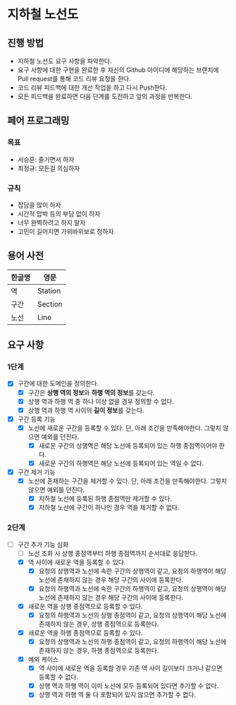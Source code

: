 # 지하철 노선도

## 진행 방법

* 지하철 노선도 요구 사항을 파악한다.
* 요구 사항에 대한 구현을 완료한 후 자신의 Github 아이디에 해당하는 브랜치에 Pull request를 통해 코드 리뷰 요청을 한다.
* 코드 리뷰 피드백에 대한 개선 작업을 하고 다시 Push한다.
* 모든 피드백을 완료하면 다음 단계를 도전하고 앞의 과정을 반복한다.

## 페어 프로그래밍

### 목표

* 서승훈: 즐기면서 하자
* 최정규: 모든걸 의심하자

### 규칙

* 잡담을 많이 하자
* 시간적 압박 등의 부담 없이 하자
* 너무 완벽하려고 하지 말자
* 고민이 길어지면 가위바위보로 정하자

## 용어 사전

| 한글명 | 영문      |
|-----|---------|
| 역   | Station |
| 구간  | Section |
| 노선  | Line    |

## 요구 사항

### 1단계

- [x] 구간에 대한 도메인을 정의한다.
    - [x] 구간은 **상행 역의 정보**와 **하행 역의 정보**를 갖는다.
    - [x]  상행 역과 하행 역 중 하나 이상 없을 경우 정의할 수 없다.
    - [x] 상행 역과 하행 역 사이의 **길이 정보**를 갖는다.
- [x] 구간 등록 기능
    - [x] 노선에 새로운 구간을 등록할 수 있다. 단, 아래 조건을 만족해야한다. 그렇지 않으면 예외를 던진다.
        - [x] 새로운 구간의 상행역은 해당 노선에 등록되어 있는 하행 종점역이어야 한다.
        - [x] 새로운 구간의 하행역은 해당 노선에 등록되어 있는 역일 수 없다.
- [x] 구간 제거 기능
    - [x] 노선에 존재하는 구간을 제거할 수 있다. 단, 아래 조건을 만족해야한다. 그렇지 않으면 예외를 던진다.
        - [x] 지하철 노선에 등록된 하행 종점역만 제거할 수 있다.
        - [x] 지하철 노선에 구간이 하나인 경우 역을 제거할 수 없다.

### 2단계

- [ ] 구간 추가 기능 심화
    - [ ] 노선 조회 시 상행 종점역부터 하행 종점역까지 순서대로 응답한다.
    - [x] 역 사이에 새로운 역을 등록할 수 있다.
        - [x] 요청의 상행역과 노선에 속한 구간의 상행역이 같고, 요청의 하행역이 해당 노선에 존재하지 않는 경우 해당 구간의 사이에 등록한다.
        - [x] 요청의 하행역과 노선에 속한 구간의 하행역이 같고, 요청의 상행역이 해당 노선에 존재하지 않는 경우 해당 구간의 사이에 등록한다.
    - [x] 새로운 역을 상행 종점역으로 등록할 수 있다.
        - [x] 요청의 하행역과 노선의 상행 종점역이 같고, 요청의 상행역이 해당 노선에 존재하지 않는 경우, 상행 종점역으로 등록한다.
    - [x] 새로운 역을 하행 종점역으로 등록할 수 있다.
        - [x] 요청의 상행역과 노선의 하행 종점역이 같고, 요청의 하행역이 해당 노선에 존재하지 않는 경우, 하행 종점역으로 등록한다.
    - [x] 예외 케이스
        - [x] 역 사이에 새로운 역을 등록할 경우 기존 역 사이 길이보다 크거나 같으면 등록할 수 없다.
        - [x] 상행 역과 하행 역이 이미 노선에 모두 등록되어 있다면 추가할 수 없다.
        - [x] 상행 역과 하행 역 둘 다 포함되어 있지 않으면 추가할 수 없다.